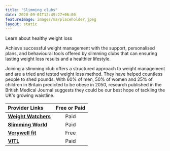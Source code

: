 ```yaml
---
title: "Slimming clubs"
date: 2020-09-01T12:49:27+06:00
featureImage: images/ma/placeholder.jpeg
layout: static
---
```


Learn about healthy weight loss

Achieve successful weight management with the support, personalised plans, and behavioural tools offered by slimming clubs that can ensuring lasting weight loss results and a healthier lifestyle.

Joining a slimming club offers a structured approach to weight management and are a tried and tested weight loss method. They have helped countless people to shed pounds. With 60% of men, 50% of women and 25% of children in Britain predicted to be obese in 2050, research published in the British Medical Journal suggests they could be our best hope of tackling the UK's growing waistline.

| Provider Links      | Free or Paid  |  
| :-----------          | :--------------:      |  
| [**Weight Watchers**](https://www.weightwatchers.com/uk/) | Paid | 
| [**Slimming World**](https://www.slimmingworld.co.uk/) | Paid | 
| [**Verywell fit**](https://www.verywellfit.com/im-over-40-and-i-cant-lose-weight-1230893) | Free  | 
| [**VITL**](https://www.awin1.com/cread.php?awinmid=6724&awinaffid=1198638&ued=https%3A%2F%2Fvitl.com%2F) | Paid | 
  

<br/><br/>






